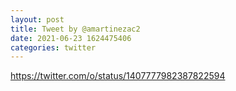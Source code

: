 ```yaml
--- 
layout: post 
title: Tweet by @amartinezac2 
date: 2021-06-23 1624475406 
categories: twitter 
--- 
```

https://twitter.com/o/status/1407777982387822594